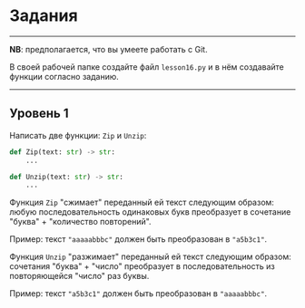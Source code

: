 # Задания

---

**NB**: предполагается, что вы умеете работать с Git.

В своей рабочей папке создайте файл `lesson16.py` и в нём создавайте функции согласно заданию.

---

## Уровень 1

Написать две функции: `Zip` и `Unzip`:

```python
def Zip(text: str) -> str:
    ...
```

```python
def Unzip(text: str) -> str:
    ...
```

Функция `Zip` "сжимает" переданный ей текст следующим образом:
любую последовательность одинаковых букв преобразует в сочетание
"буква" + "количество повторений".

Пример: текст `"aaaaabbbc"` должен быть преобразован в `"a5b3c1"`.

Функция `Unzip` "разжимает" переданный ей текст следующим образом:
сочетания "буква" + "число" преобразует
в последовательность из повторяющейся "число" раз буквы.

Пример: текст `"a5b3c1"` должен быть преобразован в `"aaaaabbbc"`.
